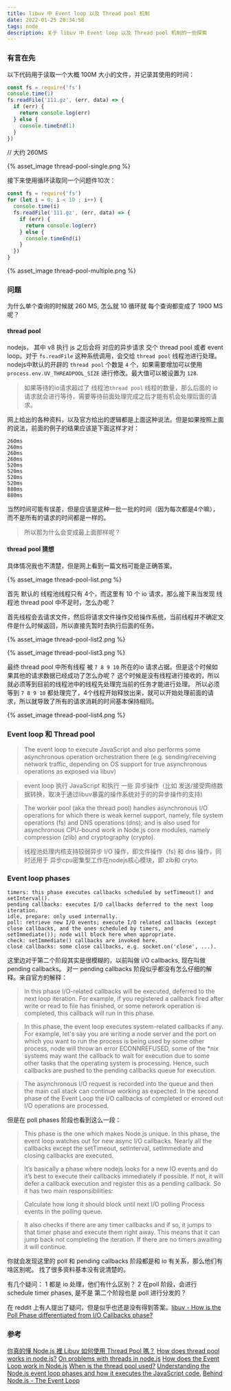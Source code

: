 ```yaml
---
title: libuv 中 Event loop 以及 Thread pool 机制
date: 2022-01-25 20:34:58
tags: node
description: 关于 libuv 中 Event loop 以及 Thread pool 机制的一些探索
---
```


### 有言在先

以下代码用于读取一个大概 100M 大小的文件，并记录其使用的时间：
``` javascript
const fs = require('fs')
console.time(1)
fs.readFile('111.gz', (err, data) => {
  if (err) {
    return console.log(err)
  } else {
    console.timeEnd(1)
  }
})
```
// 大约 260MS

{% asset_image thread-pool-single.png %}


接下来使用循环读取同一个问题件10次：
``` javascript
const fs = require('fs')
for (let i = 0; i < 10 ; i++) {
  console.time(i)
  fs.readFile('111.gz', (err, data) => {
    if (err) {
      return console.log(err)
    } else {
      console.timeEnd(i)
    }
  })
}
```
{% asset_image thread-pool-multiple.png %}

### 问题
为什么单个查询的时候就 260 MS, 怎么就 10 循环就 每个查询都变成了 1900 MS 呢？

#### thread pool
nodejs， 其中 v8 执行 js 之后会将 对应的异步请求 交个 thread pool 或者 event loop。对于 `fs.readFile` 这种系统调用，会交给 `thread pool` 线程池进行处理。
nodejs中默认的开辟的 `thread pool` 个数是 `4` 个，如果需要增加可以使用  `process.env.UV_THREADPOOL_SIZE` 进行修改。最大值可以被设置为 `128`.

>  如果等待的io请求超过了 线程池`thread pool` 线程的数量，那么后面的 io 请求就会进行等待，需要等待前面处理完成之后才能有机会处理后面的请求。

网上给出的各种资料，以及官方给出的逻辑都是上面这种说法。但是如果按照上面的说法，前面的例子的结果应该是下面这样才对：
```
260ms
260ms
260ms
260ms
520ms
520ms
520ms
520ms
880ms
880ms
```
当然时间可能有误差，但是应该是这种一批一批的时间（因为每次都是4个嘛），而不是所有的请求的时间都是一样的。

> 所以那为什么会变成最上面那样呢？
#### thread pool 猜想
具体情况我也不清楚，但是网上看到一篇文档可能是正确答案。

{% asset_image thread-pool-list.png %}

首先 默认的 线程池线程只有 4个，而这里有 10 个 io 请求，那么接下来当发现 线程池 thread pool 中不足时，怎么办呢？

首先线程会去请求文件，然后将请求文件操作交给操作系统，当前线程并不确定文件是什么时候返回，所以直接先暂时去执行后面的任务。

{% asset_image thread-pool-list2.png %}

{% asset_image thread-pool-list3.png %}

最终 thread pool 中所有线程 被 `7 8 9 10` 所在的io 请求占据。但是这个时候如果其他的请求数据已经成功了怎么办呢？ 
这个时候是没有线程进行接收的，所以就必须等到目前的线程池中的线程先处理完当前的任务才能进行处理。
所以必须等到 `7 8 9 10` 都处理完了，4个线程开始释放出来，就可以开始处理前面的请求，所以就导致了所有的请求消耗的时间基本保持相同。

{% asset_image thread-pool-list4.png %}

### Event loop 和 Thread pool

> The event loop to execute JavaScript and also performs some asynchronous operation orchestration there (e.g. sending/receiving network traffic, depending on OS support for true asynchronous operations as exposed via libuv)

> event loop 执行 JavaScript 和执行 一些 异步操作（比如 发送/接受网络数据转换，取决于通过libuv暴露的操作系统对于的的异步操作的支持)

> The worker pool (aka the thread pool) handles asynchronous I/O operations for which there is weak kernel support, namely, file system operations (fs) and DNS operations (dns); and is also used for asynchronous CPU-bound work in Node.js core modules, namely compression (zlib) and cryptography (crypto).

> 线程池处理内核支持较弱异步 I/O 操作，即文件操作（fs) 和  dns 操作，同时还用于 异步cpu密集型工作在nodejs核心模块，即 zib和 cryto.


### Event loop phases
```
timers: this phase executes callbacks scheduled by setTimeout() and setInterval().
pending callbacks: executes I/O callbacks deferred to the next loop iteration.
idle, prepare: only used internally.
poll: retrieve new I/O events; execute I/O related callbacks (except close callbacks, and the ones scheduled by timers, and setImmediate()); node will block here when appropriate.
check: setImmediate() callbacks are invoked here.
close callbacks: some close callbacks, e.g. socket.on('close', ...).
```
这里边对于第二个阶段其实是很模糊的，以前叫做 i/O callbacks, 现在叫做  pending callbacks。
对一 pending callbacks 阶段似乎都没有怎么仔细的解释。来自官方的解释：
> In this phase I/O-related callbacks will be executed, deferred to the next loop iteration. For example, if you registered a callback fired after write or read to file has finished, or some network operation is completed, this callback will run in this phase.

> In this phase, the event loop executes system-related callbacks if any. For example, let's say you are writing a node server and the port on which you want to run the process is being used by some other process, node will throw an error ECONNREFUSED, some of the *nix systems may want the callback to wait for execution due to some other tasks that the operating system is processing. Hence, such callbacks are pushed to the pending callbacks queue for execution.

> The asynchronous I/O request is recorded into the queue and then the main call stack can continue working as expected. In the second phase of the Event Loop the I/O callbacks of completed or errored out I/O operations are processed.

但是在 poll phases 阶段也看到这么一段：
> This phase is the one which makes Node.js unique. In this phase, the event loop watches out for new async I/O callbacks. Nearly all the callbacks except the setTimeout, setInterval, setImmediate and closing callbacks are executed.

> It’s basically a phase where nodejs looks for a new IO events and do it’s best to execute their callbacks immediately if possible. If not, it will defer a callback execution and register this as a pending callback. So it has two main responsibilities:

> Calculate how long it should block until next I/O polling
> Process events in the polling queue.

> It also checks if there are any timer callbacks and if so, it jumps to that timer phase and execute them right away. This means that it can jump back not completing the iteration. If there are no timers awaiting it will continue.



你就会发现这里的 poll 和 pending callbacks 阶段都是和 io 有关系，那么他们有啥区别呢。
找了很多资料基本没有说清楚的。

有几个疑问：
1 都是 io 处理，他们有什么区别？
2 在poll 阶段，会进行 schedule timer phases, 是不是 第二个阶段也是 poll 进行分发的？

在 reddit 上有人提出了疑问，但是似乎也还是没有得到答案。[libuv - How is the Poll Phase differentiated from I/O Callbacks phase?](https://www.reddit.com/r/node/comments/75m6cx/libuv_how_is_the_poll_phase_differentiated_from/?st=ja484wrx&sh=4c279c13)

### 参考
[你真的懂 Node.js 裡 Libuv 如何使用 Thread Pool 嗎？](https://briancodeitup.blog/2021/10/18/%E4%BD%A0%E7%9C%9F%E6%87%82-Node-js-%E8%A3%A1-Libuv-%E5%A6%82%E4%BD%95%E4%BD%BF%E7%94%A8-Thread-Pool%E5%97%8E%EF%BC%9F/)
[How does thread pool works in node.js?](https://medium.com/@joydipand/how-does-thread-pool-work-in-node-js-c48f3b3662a9)
[On problems with threads in node.js](https://kariera.future-processing.pl/blog/on-problems-with-threads-in-node-js/)
[How does the Event Loop work in Node.js](https://www.mariokandut.com/how-does-the-event-loop-work-in-node-javascript/)
[When is the thread pool used?](https://stackoverflow.com/questions/22644328/when-is-the-thread-pool-used)
[Understanding the Node.js event loop phases and how it executes the JavaScript code.](https://dev.to/lunaticmonk/understanding-the-node-js-event-loop-phases-and-how-it-executes-the-javascript-code-1j9)
[Behind Node.js - The Event Loop](https://nexocode.com/blog/posts/behind-nodejs-event-loop/)